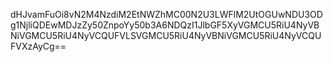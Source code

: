 dHJvamFuOi8vN2M4NzdiM2EtNWZhMC00N2U3LWFlM2UtOGUwNDU3ODg1NjliQDEwMDJzZy50ZnpoYy50b3A6NDQzI1JlbGF5XyVGMCU5RiU4NyVBNiVGMCU5RiU4NyVCQUFVLSVGMCU5RiU4NyVBNiVGMCU5RiU4NyVCQUFVXzAyCg==